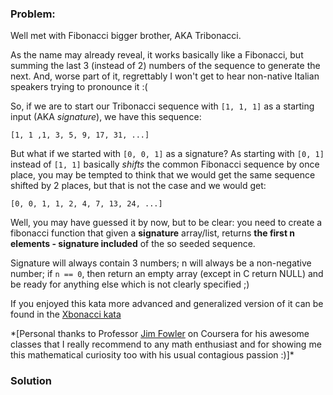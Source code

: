 ### Problem:
<p>Well met with Fibonacci bigger brother, AKA Tribonacci.</p>
<p>As the name may already reveal, it works basically like a Fibonacci, but summing the last 3 (instead of 2) numbers of the sequence to generate the next. And, worse part of it, regrettably I won&apos;t get to hear non-native Italian speakers trying to pronounce it :(</p>
<p>So, if we are to start our Tribonacci sequence with <code>[1, 1, 1]</code> as a starting input (AKA <em>signature</em>), we have this sequence:</p>
<pre><code class="language-py">[<span class="hljs-number">1</span>, <span class="hljs-number">1</span> ,<span class="hljs-number">1</span>, <span class="hljs-number">3</span>, <span class="hljs-number">5</span>, <span class="hljs-number">9</span>, <span class="hljs-number">17</span>, <span class="hljs-number">31</span>, ...]</code></pre>
<p>But what if we started with <code>[0, 0, 1]</code> as a signature? As starting with <code>[0, 1]</code> instead of <code>[1, 1]</code> basically <em>shifts</em> the common Fibonacci sequence by once place, you may be tempted to think that we would get the same sequence shifted by 2 places, but that is not the case and we would get:</p>
<pre><code class="language-py">[<span class="hljs-number">0</span>, <span class="hljs-number">0</span>, <span class="hljs-number">1</span>, <span class="hljs-number">1</span>, <span class="hljs-number">2</span>, <span class="hljs-number">4</span>, <span class="hljs-number">7</span>, <span class="hljs-number">13</span>, <span class="hljs-number">24</span>, ...]</code></pre>
<p>Well, you may have guessed it by now, but to be clear: you need to create a fibonacci function that given a <strong>signature</strong> array/list, returns <strong>the first n elements - signature included</strong> of the so seeded sequence.</p>
<p>Signature will always contain 3 numbers; n will always be a non-negative number; if <code>n == 0</code>, then return an empty array (except in C return NULL) and be ready for anything else which is not clearly specified ;)</p>
<p>If you enjoyed this kata more advanced and generalized version of it can be found in the <a href="http://www.codewars.com/kata/fibonacci-tribonacci-and-friends" target="_blank" title="Xbonacci sequence">Xbonacci kata</a></p>
<p>*[Personal thanks to Professor <a href="https://www.coursera.org/instructor/jimfowler" target="_blank" title="Jim Fowler">Jim Fowler</a> on Coursera for his awesome classes that I really recommend to any math enthusiast and for showing me this mathematical curiosity too with his usual contagious passion :)]*</p>

### Solution